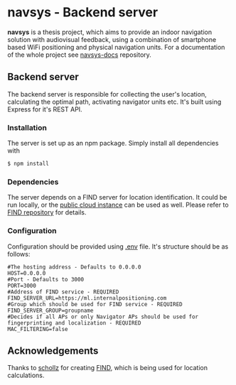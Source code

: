 # navsys - Backend server

**navsys** is a thesis project, which aims to provide an indoor navigation solution with audiovisual feedback, 
using a combination of smartphone based WiFi positioning and physical navigation units. 
For a documentation of the whole project see [navsys-docs](https://github.com/yedlosh/navsys-docs) repository.

## Backend server

The backend server is responsible for collecting the user's location, calculating the optimal path, 
activating navigator units etc. It's built using Express for it's REST API.

### Installation

The server is set up as an npm package. Simply install all dependencies with
```bash
$ npm install
```

### Dependencies

The server depends on a FIND server for location identification. It could be run locally, or the 
[public cloud instance](https://ml.internalpositioning.com/) can be used as well. 
Please refer to [FIND repository](https://github.com/schollz/find) for details.

### Configuration

Configuration should be provided using [.env](https://github.com/motdotla/dotenv) file.
It's structure should be as follows:
```
#The hosting address - Defaults to 0.0.0.0 
HOST=0.0.0.0
#Port - Defaults to 3000
PORT=3000 
#Address of FIND service - REQUIRED
FIND_SERVER_URL=https://ml.internalpositioning.com
#Group which should be used for FIND service - REQUIRED
FIND_SERVER_GROUP=groupname
#Decides if all APs or only Navigator APs should be used for fingerprinting and localization - REQUIRED
MAC_FILTERING=false
```

## Acknowledgements

Thanks to [schollz](https://github.com/schollz/) for creating [FIND](https://github.com/schollz/find), which is being 
used for location calculations.
